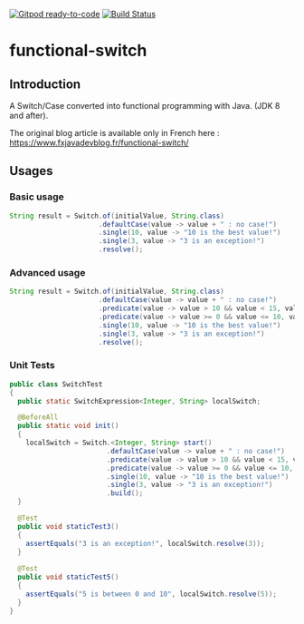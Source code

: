 [![Gitpod ready-to-code](https://img.shields.io/badge/Gitpod-ready--to--code-blue?logo=gitpod)](https://gitpod.io/#https://github.com/fxrobin/functional-switch)
[![Build Status](https://travis-ci.org/fxrobin/functional-switch.svg?branch=master)](https://travis-ci.org/fxrobin/functional-switch)

# functional-switch

## Introduction

A Switch/Case converted into functional programming with Java. (JDK 8 and after).

The original blog article is available only in French here : https://www.fxjavadevblog.fr/functional-switch/

## Usages

### Basic usage

```java
String result = Switch.of(initialValue, String.class)
                      .defaultCase(value -> value + " : no case!")
                      .single(10, value -> "10 is the best value!")
                      .single(3, value -> "3 is an exception!")
                      .resolve();
```

### Advanced usage

```java
String result = Switch.of(initialValue, String.class)
                      .defaultCase(value -> value + " : no case!")
                      .predicate(value -> value > 10 && value < 15, value -> "superior to 10!")
                      .predicate(value -> value >= 0 && value <= 10, value -> value + " is between 0 and 10")
                      .single(10, value -> "10 is the best value!")
                      .single(3, value -> "3 is an exception!")
                      .resolve();
```

### Unit Tests

```java
public class SwitchTest
{
  public static SwitchExpression<Integer, String> localSwitch;

  @BeforeAll
  public static void init()
  {
    localSwitch = Switch.<Integer, String> start()
                        .defaultCase(value -> value + " : no case!")
                        .predicate(value -> value > 10 && value < 15, value -> "superior to 10!")
                        .predicate(value -> value >= 0 && value <= 10, value -> value + " is between 0 and 10")
                        .single(10, value -> "10 is the best value!")
                        .single(3, value -> "3 is an exception!")
                        .build();
  }

  @Test
  public void staticTest3()
  {
    assertEquals("3 is an exception!", localSwitch.resolve(3));
  }
  
  @Test
  public void staticTest5()
  {
    assertEquals("5 is between 0 and 10", localSwitch.resolve(5));
  }
}
```






